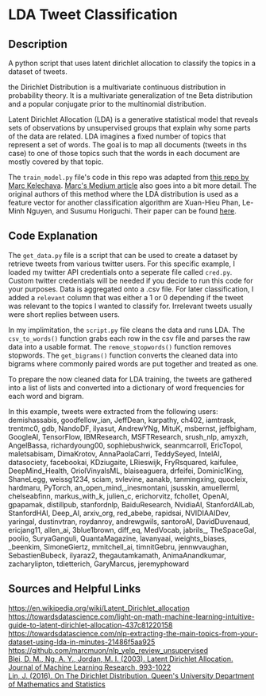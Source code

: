 LDA Tweet Classification
===

Description
---

A python script that uses latent dirichlet allocation to classify the topics in a dataset of tweets. 

the Dirichlet Distribution is a multivariate continuous distribution in probability theory. It is a multivariate generalization of tne Beta distribution and a popular conjugate prior to the multinomial distribution.  

Latent Dirichlet Allocation (LDA) is a generative statistical model that reveals sets of observations by unsupervised groups that explain why some parts of the data are related. LDA imagines a fixed number of topics that represent a set of words. The goal is to map all documents (tweets in ths case) to one of those topics such that the words in each document are mostly covered by that topic.  

The `train_model.py` file's code in this repo was adapted from [this repo by Marc Kelechava](https://github.com/marcmuon/nlp_yelp_review_unsupervised). [Marc's Medium article](https://towardsdatascience.com/unsupervised-nlp-topic-models-as-a-supervised-learning-input-cf8ee9e5cf28) also goes into a bit more detail. The original authors of this method where the LDA distribution is used as a feature vector for another classification algorithm are Xuan-Hieu Phan, Le-Minh Nguyen, and Susumu Horiguchi. Their paper can be found [here](http://gibbslda.sourceforge.net/fp224-phan.pdf).  

Code Explanation
---

The `get_data.py` file is a script that can be used to create a dataset by retrieve tweets from various twitter users. For this specific example, I loaded my twitter API credentials onto a seperate file called `cred.py`. Custom twitter credentials will be needed if you decide to run this code for your purposes. Data is aggregated onto a .csv file. For later classification, I added a `relevant` column that was either a 1 or 0 depending if the tweet was relevant to the topics I wanted to classify for. Irrelevant tweets usually were short replies between users.  

In my implimitation, the `script.py` file cleans the data and runs LDA. The `csv_to_words()` function grabs each row in the csv file and parses the raw data into a usable format. The `remove_stopwords()` function removes stopwords. The `get_bigrams()` function converts the cleaned data into bigrams where commonly paired words are put together and treated as one.  

To prepare the now cleaned data for LDA training, the tweets are gathered into a list of lists and converted into a dictionary of word frequencies for each word and bigram.  

In this example, tweets were extracted from the following users:  
demishassabis, goodfellow_ian, JeffDean, karpathy, ch402, iamtrask, trentmc0, gdb, NandoDF, ilyasut, AndrewYNg, MituK, msbernst, jeffbigham, GoogleAI, TensorFlow, IBMResearch, MSFTResearch, srush_nlp, amyxzh, AngelBassa, richardyoung00, sophiebushwick, seanmcarroll, EricTopol, maletsabisam, DimaKrotov, AnnaPaolaCarri, TeddySeyed, IntelAI, datasociety, facebookai, KDziugaite, LRieswijk, FryRsquared, kaifulee, DeepMind_Health, OriolVinyalsML, blaiseaguera, drfeifei, Dominic1King, ShaneLegg, weissg1234, sciam, svlevine, aanakb, tanmingxing, quocleix, hardmaru, PyTorch, an_open_mind,\_inesmontani, jsusskin, amuellerml, chelseabfinn, markus_with_k, julien_c, erichorvitz, fchollet, OpenAI, gpapamak, distillpub, stanfordnlp, BaiduResearch, NvidiaAI, StanfordAILab, StanfordHAI, Deep_AI, arxiv_org, red_abebe, rapidsai, NVIDIAAIDev, yaringal, dustinvtran, roydanroy, andrewgwils, santoroAI, DavidDuvenaud, ericjang11, allen_ai, 3blue1brown, diff_eq, MedVocab, jabrils_, TheSpaceGal, poolio, SuryaGanguli, QuantaMagazine, lavanyaai, weights_biases, _beenkim, SimoneGiertz, mmitchell_ai, timnitGebru, jennwvaughan, SebastienBubeck, ilyaraz2, thegautamkamath, AnimaAnandkumar, zacharylipton, tdietterich, GaryMarcus, jeremyphoward  

Sources and Helpful Links
---
https://en.wikipedia.org/wiki/Latent_Dirichlet_allocation  
https://towardsdatascience.com/light-on-math-machine-learning-intuitive-guide-to-latent-dirichlet-allocation-437c81220158  
https://towardsdatascience.com/nlp-extracting-the-main-topics-from-your-dataset-using-lda-in-minutes-21486f5aa925  
https://github.com/marcmuon/nlp_yelp_review_unsupervised  
[Blei, D. M., Ng, A. Y., Jordan, M. I. (2003). Latent Dirichlet Allocation. Journal of Machine Learning Research, 993-1022](http://www.jmlr.org/papers/volume3/blei03a/blei03a.pdf)  
[Lin, J. (2016). On The Dirichlet Distribution. Queen's University Department of Mathematics and Statistics](https://mast.queensu.ca/~communications/Papers/msc-jiayu-lin.pdf)  
